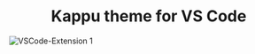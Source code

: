 <h1 align="center">Kappu theme for VS Code </h1>



![VSCode-Extension 1](https://user-images.githubusercontent.com/43600997/176344837-2b9ace99-df0b-4298-bfc8-dc798052ef5d.png)
